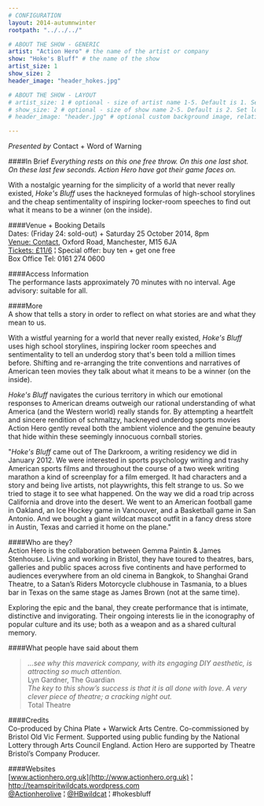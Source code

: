 ```yaml
---
# CONFIGURATION
layout: 2014-autumnwinter
rootpath: "../../../"

# ABOUT THE SHOW - GENERIC
artist: "Action Hero" # the name of the artist or company
show: "Hoke's Bluff" # the name of the show
artist_size: 1
show_size: 2
header_image: "header_hokes.jpg"

# ABOUT THE SHOW - LAYOUT
# artist_size: 1 # optional - size of artist name 1-5. Default is 1. Set longer names to lower values
# show_size: 2 # optional - size of show name 2-5. Default is 2. Set longer names to lower values
# header_image: "header.jpg" # optional custom background image, relative to current page

---
```

*Presented by* Contact + Word of Warning     

####In Brief
*Everything rests on this one free throw. On this one last shot. On these last few seconds. Action Hero have got their game faces on.*        
          
With a nostalgic yearning for the simplicity of a world that never really existed, *Hoke's Bluff* uses the hackneyed formulas of high-school storylines and the cheap sentimentality of inspiring locker-room speeches to find out what it means to be a winner (on the inside). 
       
####Venue + Booking Details    
Dates: (Friday 24: sold-out) + Saturday 25 October 2014, 8pm     
[Venue: Contact](http://contactmcr.com/visit/getting-here), Oxford Road, Manchester, M15 6JA    
[Tickets: £11/6](http://contactmcr.com/whats-on/23692-action-hero-hokes-bluff/booking) ¦ Special offer: buy ten + get one free    
Box Office Tel: 0161 274 0600     
        
####Access Information         
The performance lasts approximately 70 minutes with no interval. Age advisory: suitable for all.        
         
####More            
A show that tells a story in order to reflect on what stories are and what they mean to us.        
        
With a wistful yearning for a world that never really existed, *Hoke's Bluff* uses high school storylines, inspiring locker room speeches and sentimentality to tell an underdog story that's been told a million times before. Shifting and re-arranging the trite conventions and narratives of American teen movies they talk about what it means to be a winner (on the inside).

*Hoke's Bluff* navigates the curious territory in which our emotional responses to American dreams outweigh our rational understanding of what America (and the Western world) really stands for. By attempting a heartfelt and sincere rendition of schmaltzy, hackneyed underdog sports movies Action Hero gently reveal both the ambient violence and the genuine beauty that hide within these seemingly innocuous cornball stories.

"*Hoke's Bluff* came out of The Darkroom, a writing residency we did in January 2012. We were interested in sports psychology writing and trashy American sports films and throughout the course of a two week writing marathon a kind of screenplay for a film emerged. It had characters and a story and being live artists, not playwrights, this felt strange to us. So we tried to stage it to see what happened. On the way we did a road trip across California and drove into the desert. We went to an American football game in Oakland, an Ice Hockey game in Vancouver, and a Basketball game in San Antonio. And we bought a giant wildcat mascot outfit in a fancy dress store in Austin, Texas and carried it home on the plane."        
        
####Who are they?    
Action Hero is the collaboration between Gemma Paintin & James Stenhouse. Living and working in Bristol, they have toured to theatres, bars, galleries and public spaces across five continents and have performed to audiences everywhere from an old cinema in Bangkok, to Shanghai Grand Theatre, to a Satan’s Riders Motorcycle clubhouse in Tasmania, to a blues bar in Texas on the same stage as James Brown (not at the same time).        
        
Exploring the epic and the banal, they create performance that is intimate, distinctive and invigorating. Their ongoing interests lie in the iconography of popular culture and its use; both as a weapon and as a shared cultural memory.        
        
####What people have said about them     
>*…see why this maverick company, with its engaging DIY aesthetic, is attracting so much attention.*<br>Lyn Gardner, The Guardian        
>*The key to this show’s success is that it is all done with love. A very clever piece of theatre; a cracking night out.*<br>Total Theatre        
        
####Credits    
Co-produced by China Plate + Warwick Arts Centre. Co-commissioned by Bristol Old Vic Ferment. Supported using public funding by the National Lottery through Arts Council England. Action Hero are supported by Theatre Bristol’s Company Producer.         
    
####Websites        
[www.actionhero.org.uk](http://www.actionhero.org.uk) ¦ <http://teamspiritwildcats.wordpress.com>        
[@Actionherolive](http://twitter.com/Actionherolive) ¦ [@HBwildcat](http://twitter.com/HBwildcat) ¦ #hokesbluff
